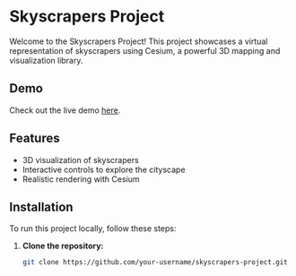 # Skyscrapers Project

Welcome to the Skyscrapers Project! This project showcases a virtual representation of skyscrapers using Cesium, a powerful 3D mapping and visualization library.

## Demo

Check out the live demo [here](https://binary-sunrise.github.io/skyscrappers/).

## Features

- 3D visualization of skyscrapers
- Interactive controls to explore the cityscape
- Realistic rendering with Cesium

## Installation

To run this project locally, follow these steps:

1. **Clone the repository:**
   ```bash
   git clone https://github.com/your-username/skyscrapers-project.git
